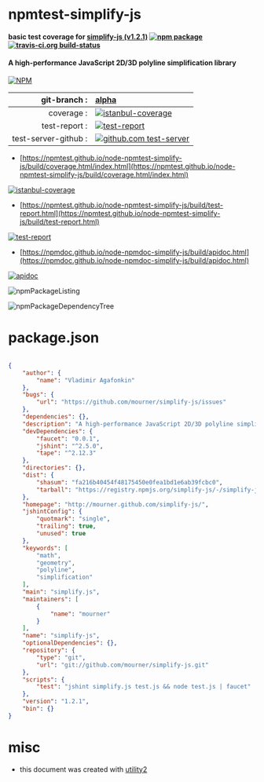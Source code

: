 # npmtest-simplify-js

#### basic test coverage for  [simplify-js (v1.2.1)](http://mourner.github.com/simplify-js/)  [![npm package](https://img.shields.io/npm/v/npmtest-simplify-js.svg?style=flat-square)](https://www.npmjs.org/package/npmtest-simplify-js) [![travis-ci.org build-status](https://api.travis-ci.org/npmtest/node-npmtest-simplify-js.svg)](https://travis-ci.org/npmtest/node-npmtest-simplify-js)

#### A high-performance JavaScript 2D/3D polyline simplification library

[![NPM](https://nodei.co/npm/simplify-js.png?downloads=true&downloadRank=true&stars=true)](https://www.npmjs.com/package/simplify-js)

| git-branch : | [alpha](https://github.com/npmtest/node-npmtest-simplify-js/tree/alpha)|
|--:|:--|
| coverage : | [![istanbul-coverage](https://npmtest.github.io/node-npmtest-simplify-js/build/coverage.badge.svg)](https://npmtest.github.io/node-npmtest-simplify-js/build/coverage.html/index.html)|
| test-report : | [![test-report](https://npmtest.github.io/node-npmtest-simplify-js/build/test-report.badge.svg)](https://npmtest.github.io/node-npmtest-simplify-js/build/test-report.html)|
| test-server-github : | [![github.com test-server](https://npmtest.github.io/node-npmtest-simplify-js/GitHub-Mark-32px.png)](https://npmtest.github.io/node-npmtest-simplify-js/build/app/index.html) | | build-artifacts : | [![build-artifacts](https://npmtest.github.io/node-npmtest-simplify-js/glyphicons_144_folder_open.png)](https://github.com/npmtest/node-npmtest-simplify-js/tree/gh-pages/build)|

- [https://npmtest.github.io/node-npmtest-simplify-js/build/coverage.html/index.html](https://npmtest.github.io/node-npmtest-simplify-js/build/coverage.html/index.html)

[![istanbul-coverage](https://npmtest.github.io/node-npmtest-simplify-js/build/screenCapture.buildCi.browser.%252Ftmp%252Fbuild%252Fcoverage.lib.html.png)](https://npmtest.github.io/node-npmtest-simplify-js/build/coverage.html/index.html)

- [https://npmtest.github.io/node-npmtest-simplify-js/build/test-report.html](https://npmtest.github.io/node-npmtest-simplify-js/build/test-report.html)

[![test-report](https://npmtest.github.io/node-npmtest-simplify-js/build/screenCapture.buildCi.browser.%252Ftmp%252Fbuild%252Ftest-report.html.png)](https://npmtest.github.io/node-npmtest-simplify-js/build/test-report.html)

- [https://npmdoc.github.io/node-npmdoc-simplify-js/build/apidoc.html](https://npmdoc.github.io/node-npmdoc-simplify-js/build/apidoc.html)

[![apidoc](https://npmdoc.github.io/node-npmdoc-simplify-js/build/screenCapture.buildCi.browser.%252Ftmp%252Fbuild%252Fapidoc.html.png)](https://npmdoc.github.io/node-npmdoc-simplify-js/build/apidoc.html)

![npmPackageListing](https://npmtest.github.io/node-npmtest-simplify-js/build/screenCapture.npmPackageListing.svg)

![npmPackageDependencyTree](https://npmtest.github.io/node-npmtest-simplify-js/build/screenCapture.npmPackageDependencyTree.svg)



# package.json

```json

{
    "author": {
        "name": "Vladimir Agafonkin"
    },
    "bugs": {
        "url": "https://github.com/mourner/simplify-js/issues"
    },
    "dependencies": {},
    "description": "A high-performance JavaScript 2D/3D polyline simplification library",
    "devDependencies": {
        "faucet": "0.0.1",
        "jshint": "^2.5.0",
        "tape": "^2.12.3"
    },
    "directories": {},
    "dist": {
        "shasum": "fa216b40454f48175450e0fea1bd1e6ab39fcbc0",
        "tarball": "https://registry.npmjs.org/simplify-js/-/simplify-js-1.2.1.tgz"
    },
    "homepage": "http://mourner.github.com/simplify-js/",
    "jshintConfig": {
        "quotmark": "single",
        "trailing": true,
        "unused": true
    },
    "keywords": [
        "math",
        "geometry",
        "polyline",
        "simplification"
    ],
    "main": "simplify.js",
    "maintainers": [
        {
            "name": "mourner"
        }
    ],
    "name": "simplify-js",
    "optionalDependencies": {},
    "repository": {
        "type": "git",
        "url": "git://github.com/mourner/simplify-js.git"
    },
    "scripts": {
        "test": "jshint simplify.js test.js && node test.js | faucet"
    },
    "version": "1.2.1",
    "bin": {}
}
```



# misc
- this document was created with [utility2](https://github.com/kaizhu256/node-utility2)
